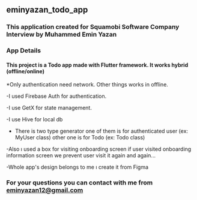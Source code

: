 ## eminyazan_todo_app

### This application created for Squamobi Software Company Interview by Muhammed Emin Yazan

### App Details

#### This project is a Todo app made with Flutter framework. It works hybrid (offline/online)

*Only authentication need network. Other things works in offline.

-I used Firebase Auth for authentication.

-I use GetX for state management.

-I use Hive for local db 

- There is two type generator one of them is for authenticated user (ex: MyUser class)
other one is for Todo (ex: Todo class)

-Also ı used a box for visiting onboarding screen if user visited onboarding information screen we prevent user visit it again and again...

-Whole app's design belongs to me ı create it from Figma

### For your questions you can contact with me from eminyazan12@gmail.com




